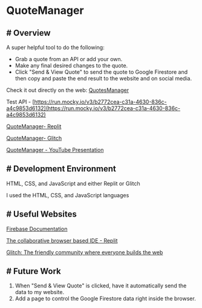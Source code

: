# QuoteManager

## **# Overview**

A super helpful tool to do the following:

- Grab a quote from an API or add your own.
- Make any final desired changes to the quote.
- Click "Send & View Quote" to send the quote to Google Firestore and then copy and paste the end result to the website and on social media.

Check it out directly on the web:
[QuotesManager](https://quotemanager.glitch.me/)

Test API -
[https://run.mocky.io/v3/b2772cea-c31a-4630-836c-a4c9853d6132](https://run.mocky.io/v3/b2772cea-c31a-4630-836c-a4c9853d6132)

[QuoteManager- Replit](https://replit.com/@cconover2b/QuoteManager#README.md)

[QuoteManager- Glitch](https://glitch.com/edit/#!/quotemanager)

[QuoteManager - YouTube Presentation](https://youtu.be/fg9HsW7ig3I)

## **# Development Environment**

HTML, CSS, and JavaScript and either Replit or Glitch

I used the HTML, CSS, and JavaScript languages

## **# Useful Websites**

[Firebase Documentation](https://kotlinlang.org/docs/home.html)

[The collaborative browser based IDE - Replit](https://replit.com/)

[Glitch: The friendly community where everyone builds the web](https://glitch.com/)

## **# Future Work**

1. When "Send & View Quote" is clicked, have it automatically send the data to my website.
2. Add a page to control the Google Firestore data right inside the browser.